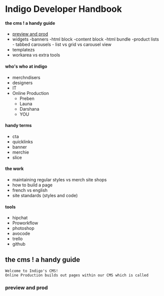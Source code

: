 # Indigo Developer Handbook

#### the cms ! a handy guide
- [preview and prod](#preview-and-prod)
- widgets
	-banners
	-html block
	-content block
	-html bundle
	-product lists
		- tabbed carousels
		- list vs grid vs carousel view
- templatezs
- workarea vs extra tools

#### who's who at indigo
- merchndisers
- designers
- IT
- Online Production
	- Preben
	- Launa
	- Darshana
	- YOU

#### handy terms
- cta
- quicklinks
- banner
- merchie
- slice

#### the work
- maintaining regular styles vs merch site shops
- how to build a page
- french vs english
- site standards (styles and code)

#### tools
- hipchat
- Proworkflow
- photoshop
- avocode
- trello
- github

## the cms ! a handy guide
	Welcome to Indigo's CMS!
	Online Production builds out pages within our CMS which is called


### preview and prod